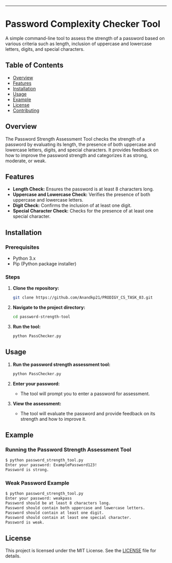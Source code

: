 ---

# Password Complexity Checker Tool

A simple command-line tool to assess the strength of a password based on various criteria such as length, inclusion of uppercase and lowercase letters, digits, and special characters.

## Table of Contents
- [Overview](#overview)
- [Features](#features)
- [Installation](#installation)
- [Usage](#usage)
- [Example](#example)
- [License](#license)
- [Contributing](#contributing)

## Overview

The Password Strength Assessment Tool checks the strength of a password by evaluating its length, the presence of both uppercase and lowercase letters, digits, and special characters. It provides feedback on how to improve the password strength and categorizes it as strong, moderate, or weak.

## Features

- **Length Check:** Ensures the password is at least 8 characters long.
- **Uppercase and Lowercase Check:** Verifies the presence of both uppercase and lowercase letters.
- **Digit Check:** Confirms the inclusion of at least one digit.
- **Special Character Check:** Checks for the presence of at least one special character.

## Installation

### Prerequisites

- Python 3.x
- Pip (Python package installer)

### Steps

1. **Clone the repository:**
   ```sh
   git clone https://github.com/Anandkp21/PRODIGY_CS_TASK_03.git
   ```

2. **Navigate to the project directory:**
   ```sh
   cd password-strength-tool
   ```

3. **Run the tool:**
   ```sh
   python PassChecker.py
   ```

## Usage

1. **Run the password strength assessment tool:**
   ```sh
   python PassChecker.py
   ```

2. **Enter your password:**
   - The tool will prompt you to enter a password for assessment.

3. **View the assessment:**
   - The tool will evaluate the password and provide feedback on its strength and how to improve it.

## Example

### Running the Password Strength Assessment Tool
```sh
$ python password_strength_tool.py
Enter your password: ExamplePassword123!
Password is strong.
```

### Weak Password Example
```sh
$ python password_strength_tool.py
Enter your password: weakpass
Password should be at least 8 characters long.
Password should contain both uppercase and lowercase letters.
Password should contain at least one digit.
Password should contain at least one special character.
Password is weak.
```

## License

This project is licensed under the MIT License. See the [LICENSE](LICENSE) file for details.
